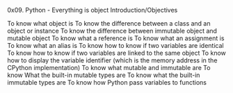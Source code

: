 0x09. Python - Everything is object
Introduction/Objectives

To know what object is
To know the difference between a class and an object or instance
To know the difference between immutable object and mutable object
To know what a reference is
To know what an assignment is
To know what an alias is
To know how to know if two variables are identical
To know how to know if two variables are linked to the same object
To know how to display the variable identifier (which is the memory address in the CPython implementation)
To know what mutable and immutable are
To know What the built-in mutable types are
To know what the built-in immutable types are
To know how Python pass variables to functions
